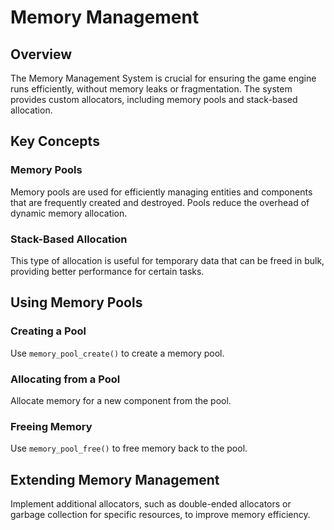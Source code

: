 # Memory Management

## Overview

The Memory Management System is crucial for ensuring the game engine runs efficiently, without memory leaks or fragmentation. The system provides custom allocators, including memory pools and stack-based allocation.

## Key Concepts

### Memory Pools

Memory pools are used for efficiently managing entities and components that are frequently created and destroyed. Pools reduce the overhead of dynamic memory allocation.

### Stack-Based Allocation

This type of allocation is useful for temporary data that can be freed in bulk, providing better performance for certain tasks.

## Using Memory Pools

### Creating a Pool

Use `memory_pool_create()` to create a memory pool.

### Allocating from a Pool

Allocate memory for a new component from the pool.

### Freeing Memory

Use `memory_pool_free()` to free memory back to the pool.

## Extending Memory Management

Implement additional allocators, such as double-ended allocators or garbage collection for specific resources, to improve memory efficiency.
